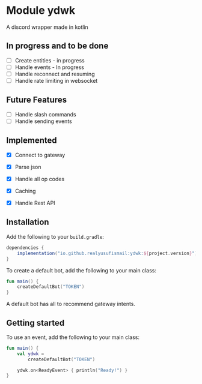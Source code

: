 

# Module ydwk

A discord wrapper made in kotlin

## In progress and to be done
- [ ] Create entities - in progress
- [ ] Handle events - In progress
- [ ] Handle reconnect and resuming
- [ ] Handle rate limiting in websocket

## Future Features
- [ ] Handle slash commands
- [ ] Handle sending events

## Implemented
- [x] Connect to gateway
- [x] Parse json
- [x] Handle all op codes
- [x] Caching
- [x] Handle Rest API



## Installation

Add the following to your `build.gradle`:

```gradle
dependencies {
    implementation("io.github.realyusufismail:ydwk:${project.version}")
}
```

To create a default bot, add the following to your main class:

```kotlin
fun main() {
    createDefaultBot("TOKEN")
}
```

A default bot has all to recommend gateway intents.

## Getting started

To use an event, add the following to your main class:

```kotlin
fun main() {
    val ydwk =
        createDefaultBot("TOKEN")

    ydwk.on<ReadyEvent> { println("Ready!") }
}
```